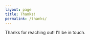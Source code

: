 ```yaml
---
layout: page
title: Thanks!
permalink: /thanks/
---
```




Thanks for reaching out! I'll be in touch.
